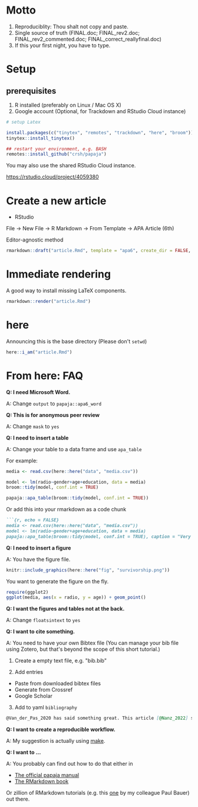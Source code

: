 # Motto

1. Reproduciblity: Thou shalt not copy and paste.
2. Single source of truth (FINAL.doc; FINAL\_rev2.doc; FINAL\_rev2\_commented.doc; FINAL\_correct\_reallyfinal.doc)
3. If this your first night, you have to type.

# Setup

## prerequisites

1. R installed (preferably on Linux / Mac OS X)
2. Google account (Optional, for Trackdown and RStudio Cloud instance)

```r
# setup Latex

install.packages(c("tinytex", "remotes", "trackdown", "here", "broom"))
tinytex::install_tinytex()

## restart your environment, e.g. BASH
remotes::install_github("crsh/papaja")
```

You may also use the shared RStudio Cloud instance.

https://rstudio.cloud/project/4059380

# Create a new article

* RStudio

File -> New File -> R Markdown -> From Template -> APA Article (6th)

Editor-agnostic method

```r
rmarkdown::draft("article.Rmd", template = "apa6", create_dir = FALSE, package = "papaja", edit = FALSE)
```

# Immediate rendering

A good way to install missing LaTeX components.

```r
rmarkdown::render("article.Rmd")
```

# here

Announcing this is the base directory (Please don't `setwd`)

```r
here::i_am("article.Rmd")
```

# From here: FAQ

**Q: I need Microsoft Word.**

A: Change `output` to `papaja::apa6_word`

**Q: This is for anonymous peer review**

A: Change `mask` to `yes`

**Q: I need to insert a table**

A: Change your table to a data frame and use `apa_table`

For example:

```r
media <- read.csv(here::here("data", "media.csv"))

model <- lm(radio~gender+age+education, data = media)
broom::tidy(model, conf.int = TRUE)

papaja::apa_table(broom::tidy(model, conf.int = TRUE))
```

Or add this into your rmarkdown as a code chunk

```markdown
```{r, echo = FALSE}
media <- read.csv(here::here("data", "media.csv"))
model <- lm(radio~gender+age+education, data = media)
papaja::apa_table(broom::tidy(model, conf.int = TRUE), caption = "Very important regression table", note = "You need to read this")
```

**Q: I need to insert a figure**

A: You have the figure file.

```r
knitr::include_graphics(here::here("fig", "survivorship.png"))
```

You want to generate the figure on the fly.

```r
require(ggplot2)
ggplot(media, aes(x = radio, y = age)) + geom_point()
```

**Q: I want the figures and tables not at the back.**

A: Change `floatsintext` to `yes`

**Q: I want to cite something.**

A: You need to have your own Bibtex file (You can manage your bib file using Zotero, but that's beyond the scope of this short tutorial.)

1. Create a empty text file, e.g. "bib.bib"

2. Add entries

* Paste from downloaded bibtex files
* Generate from Crossref
* Google Scholar

3. Add to yaml `bibliography`

```markdown
@Van_der_Pas_2020 has said something great. This article [@Nanz_2022] says what I want to say. These articles [@Van_der_Pas_2020; @Nanz_2022] are nice.
```

**Q: I want to create a reproducible workflow.**

A: My suggestion is actually using [make](https://monashbioinformaticsplatform.github.io/2017-11-16-open-science-training/topics/automation.html).

**Q: I want to ...**

A: You probably can find out how to do that either in

* [The official papaja manual](http://frederikaust.com/papaja_man/)
* [The RMarkdown book](https://bookdown.org/yihui/rmarkdown/)

Or zillion of RMarkdown tutorials (e.g. this [one](https://papers.ssrn.com/sol3/papers.cfm?abstract_id=3175518) by my colleague Paul Bauer) out there. 
